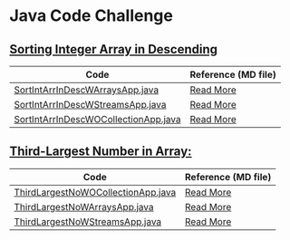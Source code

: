 # Java Code Challenge


## [Sorting Integer Array in Descending](./src/main/java/dev/balamt/code/challenge/sorting)

| Code                                                                                                                             | Reference (MD file)                                                                               |
|----------------------------------------------------------------------------------------------------------------------------------|---------------------------------------------------------------------------------------------------|
| [SortIntArrInDescWArraysApp.java](./src/main/java/dev/balamt/code/challenge/sorting/SortIntArrInDescWArraysApp.java)             | [Read More](./src/main/java/dev/balamt/code/challenge/sorting/SortIntArrInDescWArraysApp.md)      |
| [SortIntArrInDescWStreamsApp.java](./src/main/java/dev/balamt/code/challenge/sorting/SortIntArrInDescWStreamsApp.java)           | [Read More](./src/main/java/dev/balamt/code/challenge/sorting/SortIntArrInDescWStreamsApp.md)     |
| [SortIntArrInDescWOCollectionApp.java](./src/main/java/dev/balamt/code/challenge/sorting/SortIntArrInDescWOCollectionApp.java)   | [Read More](./src/main/java/dev/balamt/code/challenge/sorting/SortIntArrInDescWOCollectionApp.md) |


## [Third-Largest Number in Array:](./src/main/java/dev/balamt/code/challenge/thirdlargestnumber)

| Code                                                                                                                                  | Reference (MD file)                                                                                        |
|---------------------------------------------------------------------------------------------------------------------------------------|------------------------------------------------------------------------------------------------------------|
| [ThirdLargestNoWOCollectionApp.java](./src/main/java/dev/balamt/code/challenge/thirdlargestnumber/ThirdLargestNoWOCollectionApp.java) | [Read More](./src/main/java/dev/balamt/code/challenge/thirdlargestnumber/ThirdLargestNoWOCollectionApp.md) |
| [ThirdLargestNoWArraysApp.java](./src/main/java/dev/balamt/code/challenge/thirdlargestnumber/ThirdLargestNoWArraysApp.java)           | [Read More](./src/main/java/dev/balamt/code/challenge/thirdlargestnumber/ThirdLargestNoWArraysApp.md)      |
| [ThirdLargestNoWStreamsApp.java](./src/main/java/dev/balamt/code/challenge/thirdlargestnumber/ThirdLargestNoWStreamsApp.java)         | [Read More](./src/main/java/dev/balamt/code/challenge/thirdlargestnumber/ThirdLargestNoWStreamsApp.md)     |


